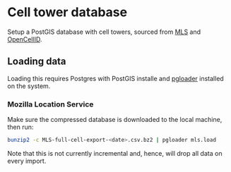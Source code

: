 # Cell tower database
Setup a PostGIS database with cell towers, sourced from [MLS](https://location.services.mozilla.com/downloads)
and [OpenCellID](http://opencellid.org/).

## Loading data
Loading this requires Postgres with PostGIS installe and [pgloader](http://pgloader.io/)
installed on the system.

### Mozilla Location Service
Make sure the compressed database is downloaded to the local machine, then run:

```sh
bunzip2 -c MLS-full-cell-export-<date>.csv.bz2 | pgloader mls.load
```

Note that this is not currently incremental and, hence, will drop all data on
every import.
